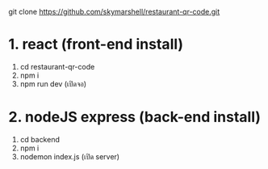 git clone https://github.com/skymarshell/restaurant-qr-code.git

# 1. react (front-end install) 

1. cd restaurant-qr-code
2. npm i
3. npm run dev (เปิดจอ)

# 2. nodeJS express (back-end install) 

1. cd backend
2. npm i
3. nodemon index.js (เปิด server)
